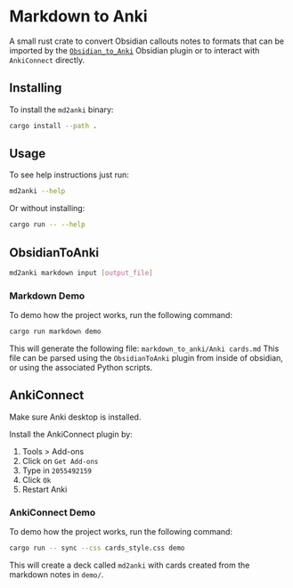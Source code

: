 # Markdown to Anki

A small rust crate to convert Obsidian callouts notes to formats that can be imported by the [`Obsidian_to_Anki`](https://github.com/ObsidianToAnki/Obsidian_to_Anki) Obsidian plugin or to interact with `AnkiConnect` directly.

## Installing

To install the `md2anki` binary:

```bash
cargo install --path .
```

## Usage

To see help instructions just run:

```bash
md2anki --help
```

Or without installing:

```bash
cargo run -- --help
```

## ObsidianToAnki

```bash
md2anki markdown input [output_file]
```

### Markdown Demo

To demo how the project works, run the following command:

```bash
cargo run markdown demo
```

This will generate the following file: `markdown_to_anki/Anki cards.md`
This file can be parsed using the `ObsidianToAnki` plugin from inside of obsidian, or using the associated Python scripts.

## AnkiConnect

Make sure Anki desktop is installed.

Install the AnkiConnect plugin by:

1. Tools > Add-ons
2. Click on `Get Add-ons`
3. Type in `2055492159`
4. Click `Ok`
5. Restart Anki

### AnkiConnect Demo

To demo how the project works, run the following command:

```bash
cargo run -- sync --css cards_style.css demo
```

This will create a deck called `md2anki` with cards created from the markdown notes in `demo/`.
